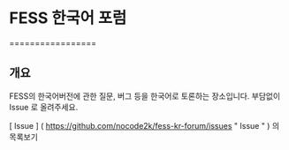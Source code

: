 # FESS 한국어 포럼
=================

## 개요

FESS의 한국어버전에 관한 질문, 버그 등을 한국어로 토론하는 장소입니다.
부담없이 Issue 로 올려주세요.

[ Issue ] ( https://github.com/nocode2k/fess-kr-forum/issues " Issue " ) 의 목록보기

